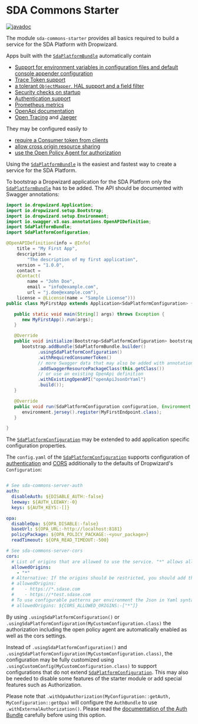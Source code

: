 # SDA Commons Starter

[![javadoc](https://javadoc.io/badge2/org.sdase.commons/sda-commons-starter/javadoc.svg)](https://javadoc.io/doc/org.sdase.commons/sda-commons-starter)

The module `sda-commons-starter` provides all basics required to build a service for the SDA Platform with
Dropwizard.

Apps built with the [`SdaPlatformBundle`](./src/main/java/org/sdase/commons/starter/SdaPlatformBundle.java)
automatically contain

- [Support for environment variables in configuration files and default console appender configuration](../sda-commons-server-dropwizard/README.md)
- [Trace Token support](../sda-commons-server-trace/README.md)
- [a tolerant `ObjectMapper`, HAL support and a field filter](../sda-commons-server-jackson/README.md)
- [Security checks on startup](../sda-commons-server-security/README.md)
- [Authentication support](../sda-commons-server-auth/README.md)
- [Prometheus metrics](../sda-commons-server-prometheus/README.md)
- [OpenApi documentation](../sda-commons-server-openapi/README.md)
- [Open Tracing](../sda-commons-server-opentracing/README.md) and [Jaeger](../sda-commons-server-jaeger/README.md)

They may be configured easily to

- [require a Consumer token from clients](../sda-commons-server-consumer/README.md)
- [allow cross origin resource sharing](../sda-commons-server-cors/README.md)
- [use the Open Policy Agent for authorization](../sda-commons-server-auth/README.md)

Using the [`SdaPlatformBundle`](./src/main/java/org/sdase/commons/starter/SdaPlatformBundle.java) is the easiest
and fastest way to create a service for the SDA Platform.

To bootstrap a Dropwizard application for the SDA Platform only the 
[`SdaPlatformBundle`](./src/main/java/org/sdase/commons/starter/SdaPlatformBundle.java) has to be added. The 
API should be documented with Swagger annotations: 

```java
import io.dropwizard.Application;
import io.dropwizard.setup.Bootstrap;
import io.dropwizard.setup.Environment;
import io.swagger.v3.oas.annotations.OpenAPIDefinition;
import SdaPlatformBundle;
import SdaPlatformConfiguration;

@OpenAPIDefinition(info = @Info(
    title = "My First App",
    description =
        "The description of my first application",
    version = "1.0.0",
    contact =
    @Contact(
        name = "John Doe",
        email = "info@example.com",
        url = "j.doe@example.com"),
    license = @License(name = "Sample License")))
public class MyFirstApp extends Application<SdaPlatformConfiguration> {

   public static void main(String[] args) throws Exception {
      new MyFirstApp().run(args);
   }

   @Override
   public void initialize(Bootstrap<SdaPlatformConfiguration> bootstrap) {
      bootstrap.addBundle(SdaPlatformBundle.builder()
            .usingSdaPlatformConfiguration()
            .withRequiredConsumerToken()
            // more Swagger data that may also be added with annotations
            .addSwaggerResourcePackageClass(this.getClass())
            // or use an existing OpenApi definition
            .withExistingOpenAPI("openApiJsonOrYaml")
            .build());
   }

   @Override
   public void run(SdaPlatformConfiguration configuration, Environment environment) {
      environment.jersey().register(MyFirstEndpoint.class);
   }

}
```

The [`SdaPlatformConfiguration`](./src/main/java/org/sdase/commons/starter/SdaPlatformConfiguration.java) may be
extended to add application specific configuration properties.

The `config.yaml` of the 
[`SdaPlatformConfiguration`](./src/main/java/org/sdase/commons/starter/SdaPlatformConfiguration.java) supports
configuration of [authentication](../sda-commons-server-auth/README.md) and [CORS](../sda-commons-server-cors/README.md)
additionally to the defaults of Dropwizard's `Configuration`:

```yaml

# See sda-commons-server-auth
auth:
  disableAuth: ${DISABLE_AUTH:-false}
  leeway: ${AUTH_LEEWAY:-0}
  keys: ${AUTH_KEYS:-[]}

opa:
  disableOpa: ${OPA_DISABLE:-false}
  baseUrl: ${OPA_URL:-http://localhost:8181}
  policyPackage: ${OPA_POLICY_PACKAGE:-<your_package>}
  readTimeout: ${OPA_READ_TIMEOUT:-500}

# See sda-commons-server-cors
cors:
  # List of origins that are allowed to use the service. "*" allows all origins
  allowedOrigins:
    - "*"
  # Alternative: If the origins should be restricted, you should add the pattern
  # allowedOrigins:
  #    - https://*.sdase.com
  #    - https://*test.sdase.com
  # To use configurable patterns per environment the Json in Yaml syntax may be used with an environment placeholder:
  # allowedOrigins: ${CORS_ALLOWED_ORIGINS:-["*"]}
```

By using `.usingSdaPlatformConfiguration()` or `.usingSdaPlatformConfiguration(MyCustomConfiguration.class)` 
the authorization including the open policy agent are automatically enabled as well as the cors settings. 

Instead of `.usingSdaPlatformConfiguration()` and `.usingSdaPlatformConfiguration(MyCustomConfiguration.class)`, the configuration may be fully customized using 
`.usingCustomConfig(MyCustomConfiguration.class)` to support configurations that do not extend 
[`SdaPlatformConfiguration`](./src/main/java/org/sdase/commons/starter/SdaPlatformConfiguration.java). This may 
also be needed to disable some features of the starter module or add special features such as
Authorization.

Please note that `.withOpaAuthorization(MyConfiguration::getAuth, MyConfiguration::getOpa)`
will configure the `AuthBundle` to use `.withExternalAuthorization()`. Please read the 
[documentation of the Auth Bundle](../sda-commons-server-auth/README.md) carefully before
using this option.

